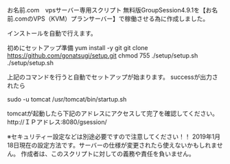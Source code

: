 お名前.com　vpsサーバー専用スクリプト
無料版GroupSession4.9.1を【お名前.comのVPS（KVM）プランサーバー】で稼働させる為に作成しました。

インストールを自動で行えます。

初めにセットアップ準備
yum install -y git
git clone https://github.com/gonatsugi/setup.git
chmod 755 ./setup/setup.sh
./setup/setup.sh

上記のコマンドを行うと自動でセットアップが始まります。
successが出力されたら

sudo -u tomcat /usr/tomcat/bin/startup.sh

tomcatが起動したら下記のアドレスにアクセスして完了を確認してください。
http://ＩＰアドレス:8080/gsession/

※セキュリティー設定などは別途必要ですので注意してください！！
2019年1月18日現在の設定方法です。サーバーの仕様が変更されたら使えないかもしれません。
作成者は、このスクリプトに対しての義務や責任を負いません。

